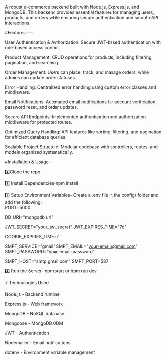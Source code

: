 A robust e-commerce backend built with Node.js, Express.js, and MongoDB. 
This backend provides essential features for managing users, products, and orders while ensuring secure authentication and smooth API interactions.



#Features ---

User Authentication & Authorization: Secure JWT-based authentication with role-based access control.

Product Management: CRUD operations for products, including filtering, pagination, and searching.

Order Management: Users can place, track, and manage orders, while admins can update order statuses.

Error Handling: Centralized error handling using custom error classes and middleware.

Email Notifications: Automated email notifications for account verification, password reset, and order updates.

Secure API Endpoints: Implemented authentication and authorization middleware for protected routes.

Optimized Query Handling: API features like sorting, filtering, and pagination for efficient database queries.

Scalable Project Structure: Modular codebase with controllers, routes, and models organized systematically.






#Installation & Usage---

1️⃣Clone the repo

2️⃣ Install Dependencies-npm install
           
3️⃣ Setup Environment Variables- Create a .env file in the config/ folder and add the following:     
PORT=5000

DB_URI="mongodb url"

JWT_SECRET="your_jwt_secret"
JWT_EXPIRES_TIME="7d"

COOKIE_EXPIRES_TIME=7

SMPT_SERVICE="gmail"
SMPT_EMAIL="your-email@gmail.com"
SMPT_PASSWORD="your-email-password"

SMPT_HOST="smtp.gmail.com"
SMPT_PORT=587
   

4️⃣ Run the Server- npm start or npm run dev




⚡ Technologies Used

Node.js - Backend runtime

Express.js - Web framework

MongoDB - NoSQL database

Mongoose - MongoDB ODM

JWT - Authentication

Nodemailer - Email notifications

dotenv - Environment variable management
